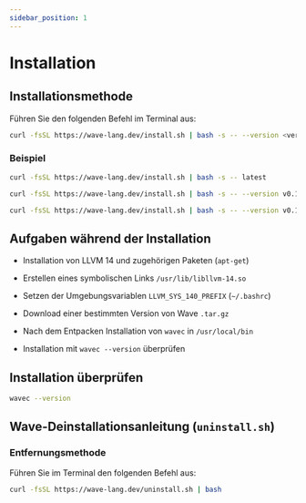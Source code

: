 ```yaml
---
sidebar_position: 1
---
```


# Installation

## Installationsmethode

Führen Sie den folgenden Befehl im Terminal aus:

```bash
curl -fsSL https://wave-lang.dev/install.sh | bash -s -- --version <version>
```

### Beispiel

```bash
curl -fsSL https://wave-lang.dev/install.sh | bash -s -- latest
```

```bash
curl -fsSL https://wave-lang.dev/install.sh | bash -s -- --version v0.1.3-pre-beta
```

```bash
curl -fsSL https://wave-lang.dev/install.sh | bash -s -- --version v0.1.3-pre-beta-nightly-2025-07-11
```

## Aufgaben während der Installation

- Installation von LLVM 14 und zugehörigen Paketen (`apt-get`)

- Erstellen eines symbolischen Links `/usr/lib/libllvm-14.so`

- Setzen der Umgebungsvariablen `LLVM_SYS_140_PREFIX` (`~/.bashrc`)

- Download einer bestimmten Version von Wave `.tar.gz`

- Nach dem Entpacken Installation von `wavec` in `/usr/local/bin`

- Installation mit `wavec --version` überprüfen

## Installation überprüfen

```bash
wavec --version
```

## Wave-Deinstallationsanleitung (`uninstall.sh`)

### Entfernungsmethode

Führen Sie im Terminal den folgenden Befehl aus:

```bash
curl -fsSL https://wave-lang.dev/uninstall.sh | bash
```
